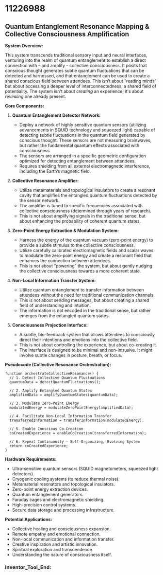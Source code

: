 # 11226988

## Quantum Entanglement Resonance Mapping & Collective Consciousness Amplification

**System Overview:**

This system transcends traditional sensory input and neural interfaces, venturing into the realm of quantum entanglement to establish a direct connection with – and amplify – collective consciousness. It posits that conscious thought generates subtle quantum fluctuations that can be detected and harnessed, and that entanglement can be used to create a shared conscious field between attendees. This isn’t about “reading minds” but about accessing a deeper level of interconnectedness, a shared field of potentiality. The system isn't about *creating* an experience; it's about *revealing* one already present.

**Core Components:**

1.  **Quantum Entanglement Detector Network:**
    *   Deploy a network of highly sensitive quantum sensors (utilizing advancements in SQUID technology and squeezed light) capable of detecting subtle fluctuations in the quantum field generated by conscious thought. These sensors are not measuring brainwaves, but rather the fundamental quantum effects associated with consciousness.
    *   The sensors are arranged in a specific geometric configuration optimized for detecting entanglement between attendees.
    *   Requires shielding from all external electromagnetic interference, including the Earth’s magnetic field.

2.  **Collective Resonance Amplifier:**
    *   Utilize metamaterials and topological insulators to create a resonant cavity that amplifies the entangled quantum fluctuations detected by the sensor network.
    *   The amplifier is tuned to specific frequencies associated with collective consciousness (determined through years of research).
    *   This is not about amplifying signals in the traditional sense, but about enhancing the probability of coherent quantum states.

3.  **Zero-Point Energy Extraction & Modulation System:**
    *   Harness the energy of the quantum vacuum (zero-point energy) to provide a subtle stimulus to the collective consciousness.
    *   Utilize carefully calibrated electromagnetic fields and scalar waves to modulate the zero-point energy and create a resonant field that enhances the connection between attendees.
    *   This is not about “powering” the system, but about gently nudging the collective consciousness towards a more coherent state.

4.  **Non-Local Information Transfer System:**
    *   Utilize quantum entanglement to transfer information between attendees without the need for traditional communication channels.
    *   This is not about sending messages, but about creating a shared field of understanding and intuition.
    *   The information is not encoded in the traditional sense, but rather emerges from the entangled quantum states.

5.  **Consciousness Projection Interface:**
    *   A subtle, bio-feedback system that allows attendees to consciously direct their intentions and emotions into the collective field.
    *   This is not about controlling the experience, but about co-creating it.
    *   The interface is designed to be minimal and non-intrusive. It might involve subtle changes in posture, breath, or focus.

**Pseudocode (Collective Resonance Orchestration):**

```
function orchestrateCollectiveResonance() {
  // 1. Detect Collective Quantum Fluctuations
  quantumData = detectQuantumFluctuations();

  // 2. Amplify Entangled Quantum States
  amplifiedData = amplifyQuantumStates(quantumData);

  // 3. Modulate Zero-Point Energy
  modulatedEnergy = modulateZeroPointEnergy(amplifiedData);

  // 4. Facilitate Non-Local Information Transfer
  transferredInformation = transferInformation(modulatedEnergy);

  // 5. Enable Conscious Co-Creation
  coCreatedExperience = enableCoCreation(transferredInformation);

  // 6. Repeat Continuously – Self-Organizing, Evolving System
  return coCreatedExperience;
}
```

**Hardware Requirements:**

*   Ultra-sensitive quantum sensors (SQUID magnetometers, squeezed light detectors).
*   Cryogenic cooling systems (to reduce thermal noise).
*   Metamaterial resonators and topological insulators.
*   Zero-point energy extraction devices.
*   Quantum entanglement generators.
*   Faraday cages and electromagnetic shielding.
*   High-precision control systems.
*   Secure data storage and processing infrastructure.

**Potential Applications:**

*   Collective healing and consciousness expansion.
*   Remote empathy and emotional connection.
*   Non-local communication and information transfer.
*   Creative inspiration and artistic innovation.
*   Spiritual exploration and transcendence.
*   Understanding the nature of consciousness itself.

### Inventor_Tool_End: